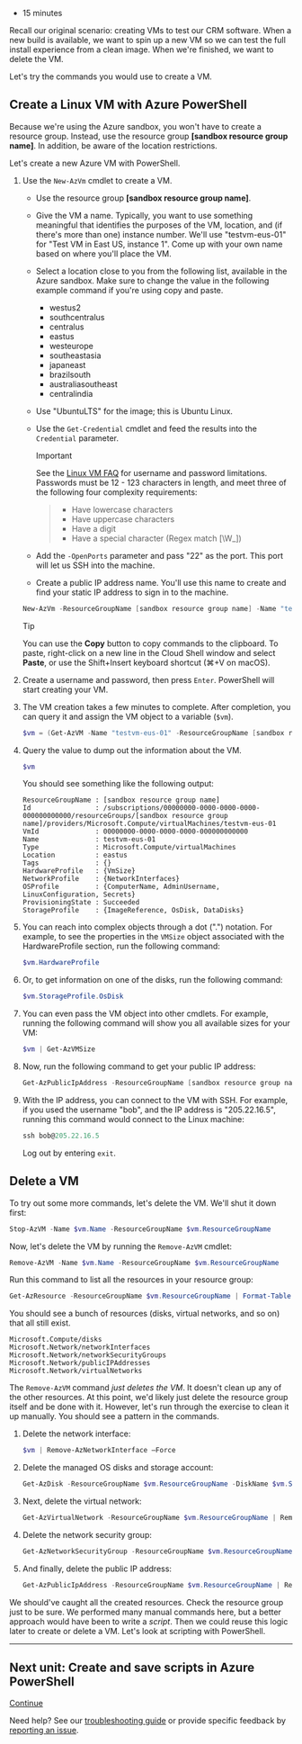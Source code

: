 -   15 minutes

Recall our original scenario: creating VMs to test our CRM software.
When a new build is available, we want to spin up a new VM so we can
test the full install experience from a clean image. When we're
finished, we want to delete the VM.

Let's try the commands you would use to create a VM.

## Create a Linux VM with Azure PowerShell

Because we're using the Azure sandbox, you won't have to create a
resource group. Instead, use the resource group **\[sandbox resource
group name\]**. In addition, be aware of the location restrictions.

Let's create a new Azure VM with PowerShell.

1.  Use the `New-AzVm` cmdlet to create a VM.

    -   Use the resource group **\[sandbox resource group name\]**.

    -   Give the VM a name. Typically, you want to use something
        meaningful that identifies the purposes of the VM, location, and
        (if there's more than one) instance number. We'll use
        "testvm-eus-01" for "Test VM in East US, instance 1". Come up
        with your own name based on where you'll place the VM.

    -   Select a location close to you from the following list,
        available in the Azure sandbox. Make sure to change the value in
        the following example command if you're using copy and paste.

        -   westus2
        -   southcentralus
        -   centralus
        -   eastus
        -   westeurope
        -   southeastasia
        -   japaneast
        -   brazilsouth
        -   australiasoutheast
        -   centralindia

    -   Use "UbuntuLTS" for the image; this is Ubuntu Linux.

    -   Use the `Get-Credential` cmdlet and feed the results into the
        `Credential` parameter.

        Important

        See the [Linux VM
        FAQ](https://docs.microsoft.com/en-us/azure/virtual-machines/linux/faq#what-are-the-username-requirements-when-creating-a-vm)
        for username and password limitations. Passwords must be 12 -
        123 characters in length, and meet three of the following four
        complexity requirements:

        > -   Have lowercase characters
        > -   Have uppercase characters
        > -   Have a digit
        > -   Have a special character (Regex match \[\\W\_\])

    -   Add the `-OpenPorts` parameter and pass "22" as the port. This
        port will let us SSH into the machine.

    -   Create a public IP address name. You'll use this name to create
        and find your static IP address to sign in to the machine.

    ``` powershell
    New-AzVm -ResourceGroupName [sandbox resource group name] -Name "testvm-eus-01" -Credential (Get-Credential) -Location "East US" -Image UbuntuLTS -OpenPorts 22 -PublicIpAddressName "testvm-01"
    ```

    Tip

    You can use the **Copy** button to copy commands to the clipboard.
    To paste, right-click on a new line in the Cloud Shell window and
    select **Paste**, or use the Shift+Insert keyboard shortcut (⌘+V on
    macOS).

2.  Create a username and password, then press `Enter`. PowerShell will
    start creating your VM.

3.  The VM creation takes a few minutes to complete. After completion,
    you can query it and assign the VM object to a variable (`$vm`).

    ``` powershell
    $vm = (Get-AzVM -Name "testvm-eus-01" -ResourceGroupName [sandbox resource group name])
    ```

4.  Query the value to dump out the information about the VM.

    ``` powershell
    $vm
    ```

    You should see something like the following output:

    ``` console
    ResourceGroupName : [sandbox resource group name]
    Id                : /subscriptions/00000000-0000-0000-0000-000000000000/resourceGroups/[sandbox resource group name]/providers/Microsoft.Compute/virtualMachines/testvm-eus-01
    VmId              : 00000000-0000-0000-0000-000000000000
    Name              : testvm-eus-01
    Type              : Microsoft.Compute/virtualMachines
    Location          : eastus
    Tags              : {}
    HardwareProfile   : {VmSize}
    NetworkProfile    : {NetworkInterfaces}
    OSProfile         : {ComputerName, AdminUsername, LinuxConfiguration, Secrets}
    ProvisioningState : Succeeded
    StorageProfile    : {ImageReference, OsDisk, DataDisks}
    ```

5.  You can reach into complex objects through a dot (".") notation. For
    example, to see the properties in the `VMSize` object associated
    with the HardwareProfile section, run the following command:

    ``` powershell
    $vm.HardwareProfile
    ```

6.  Or, to get information on one of the disks, run the following
    command:

    ``` powershell
    $vm.StorageProfile.OsDisk
    ```

7.  You can even pass the VM object into other cmdlets. For example,
    running the following command will show you all available sizes for
    your VM:

    ``` powershell
    $vm | Get-AzVMSize
    ```

8.  Now, run the following command to get your public IP address:

    ``` powershell
    Get-AzPublicIpAddress -ResourceGroupName [sandbox resource group name] -Name "testvm-01"
    ```

9.  With the IP address, you can connect to the VM with SSH. For
    example, if you used the username "bob", and the IP address is
    "205.22.16.5", running this command would connect to the Linux
    machine:

    ``` powershell
    ssh bob@205.22.16.5
    ```

    Log out by entering `exit`.

## Delete a VM

To try out some more commands, let's delete the VM. We'll shut it down
first:

``` powershell
Stop-AzVM -Name $vm.Name -ResourceGroupName $vm.ResourceGroupName
```

Now, let's delete the VM by running the `Remove-AzVM` cmdlet:

``` powershell
Remove-AzVM -Name $vm.Name -ResourceGroupName $vm.ResourceGroupName
```

Run this command to list all the resources in your resource group:

``` powershell
Get-AzResource -ResourceGroupName $vm.ResourceGroupName | Format-Table
```

You should see a bunch of resources (disks, virtual networks, and so on)
that all still exist.

``` console
Microsoft.Compute/disks
Microsoft.Network/networkInterfaces
Microsoft.Network/networkSecurityGroups
Microsoft.Network/publicIPAddresses
Microsoft.Network/virtualNetworks
```

The `Remove-AzVM` command *just deletes the VM*. It doesn't clean up any
of the other resources. At this point, we'd likely just delete the
resource group itself and be done with it. However, let's run through
the exercise to clean it up manually. You should see a pattern in the
commands.

1.  Delete the network interface:

    ``` powershell
    $vm | Remove-AzNetworkInterface –Force
    ```

2.  Delete the managed OS disks and storage account:

    ``` powershell
    Get-AzDisk -ResourceGroupName $vm.ResourceGroupName -DiskName $vm.StorageProfile.OSDisk.Name | Remove-AzDisk -Force
    ```

3.  Next, delete the virtual network:

    ``` powershell
    Get-AzVirtualNetwork -ResourceGroupName $vm.ResourceGroupName | Remove-AzVirtualNetwork -Force
    ```

4.  Delete the network security group:

    ``` powershell
    Get-AzNetworkSecurityGroup -ResourceGroupName $vm.ResourceGroupName | Remove-AzNetworkSecurityGroup -Force
    ```

5.  And finally, delete the public IP address:

    ``` powershell
    Get-AzPublicIpAddress -ResourceGroupName $vm.ResourceGroupName | Remove-AzPublicIpAddress -Force
    ```

We should've caught all the created resources. Check the resource group
just to be sure. We performed many manual commands here, but a better
approach would have been to write a *script*. Then we could reuse this
logic later to create or delete a VM. Let's look at scripting with
PowerShell.

------------------------------------------------------------------------

## Next unit: Create and save scripts in Azure PowerShell

[Continue](https://docs.microsoft.com/en-us/learn/modules/automate-azure-tasks-with-powershell/7-create-resource-using-script/)

Need help? See our [troubleshooting
guide](https://docs.microsoft.com/en-us/learn/support/troubleshooting?uid=learn.automate-azure-tasks-with-powershell.6-exercise-create-resource-interactively&documentId=77ba3b53-ba0c-d53e-d5df-24d1b9bef7b0&versionIndependentDocumentId=f12a42d4-7b4b-99c1-df77-181b7533bf12&contentPath=%2FMicrosoftDocs%2Flearn-pr%2Fblob%2Flive%2Flearn-pr%2Fazure%2Fautomate-azure-tasks-with-powershell%2F6-exercise-create-resource-interactively.yml&url=https%3A%2F%2Fdocs.microsoft.com%2Fen-us%2Flearn%2Fmodules%2Fautomate-azure-tasks-with-powershell%2F6-exercise-create-resource-interactively&author=mirobb)
or provide specific feedback by [reporting an
issue](https://docs.microsoft.com/en-us/learn/support/troubleshooting?uid=learn.automate-azure-tasks-with-powershell.6-exercise-create-resource-interactively&documentId=77ba3b53-ba0c-d53e-d5df-24d1b9bef7b0&versionIndependentDocumentId=f12a42d4-7b4b-99c1-df77-181b7533bf12&contentPath=%2FMicrosoftDocs%2Flearn-pr%2Fblob%2Flive%2Flearn-pr%2Fazure%2Fautomate-azure-tasks-with-powershell%2F6-exercise-create-resource-interactively.yml&url=https%3A%2F%2Fdocs.microsoft.com%2Fen-us%2Flearn%2Fmodules%2Fautomate-azure-tasks-with-powershell%2F6-exercise-create-resource-interactively&author=mirobb#report-feedback).
